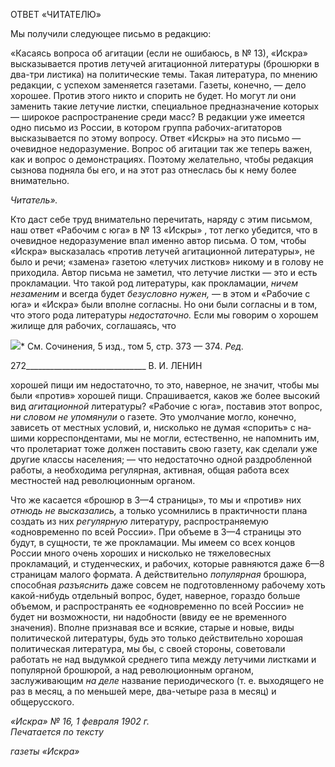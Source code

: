 ОТВЕТ «ЧИТАТЕЛЮ»

Мы получили следующее письмо в редакцию:

«Касаясь вопроса об агитации (если не ошибаюсь, в № 13), «Искра» высказывается против летучей агитационной литературы (брошюрки в два-три листика) на политические темы. Такая литература, по мнению редакции, с успехом заменяется газетами. Газеты, конечно, — дело хорошее. Против этого ни­кто и спорить не будет. Но могут ли они заменить такие летучие листки, специальное предназначение которых — широкое распространение среди масс? В редакции уже имеется одно письмо из России, в котором группа рабочих-агитаторов высказывается по этому вопросу. Ответ «Искры» на это письмо — очевидное недоразумение. Вопрос об агитации так же теперь важен, как и вопрос о демонстрациях. По­этому желательно, чтобы редакция сызнова подняла бы его, и на этот раз отнеслась бы к нему более внимательно.

_Читатель»._

Кто даст себе труд внимательно перечитать, наряду с этим письмом, наш ответ «Ра­бочим с юга» в № 13 «Искры» , тот легко убедится, что в очевидное недоразумение впал именно автор письма. О том, чтобы «Искра» высказалась «против летучей агита­ционной литературы», не было и речи; «замена» газетою «летучих листков» никому и в голову не приходила. Автор письма не заметил, что летучие листки — это и есть про­кламации. Что такой род литературы, как прокламации, _ничем незаменим_ и всегда бу­дет _безусловно нужен,_ — в этом и «Рабочие с юга» и «Искра» были вполне согласны. Но они были согласны и в том, что этого рода литературы _недостаточно._ Если мы го­ворим о хорошем жилище для рабочих, соглашаясь, что

![](file:///C:/Users/bot32/AppData/Local/Temp/msohtmlclip1/01/clip_image001.png)* См. Сочинения, 5 изд., том 5, стр. 373 — 374. _Ред._

  

272______________________________ В. И. ЛЕНИН

хорошей пищи им недостаточно, то это, наверное, не значит, чтобы мы были «против» хорошей пищи. Спрашивается, каков же более высокий вид _агитационной_ литературы? «Рабочие с юга», поставив этот вопрос, _ни словом не упомянули_ о газете. Это умолчание могло, конечно, зависеть от местных условий, и, нисколько не думая «спорить» с на­шими корреспондентами, мы не могли, естественно, не напомнить им, что пролетариат тоже должен поставить свою газету, как сделали уже другие классы населения; — что недостаточно одной раздробленной работы, а необходима регулярная, активная, общая работа всех местностей над революционным органом.

Что же касается «брошюр в 3—4 страницы», то мы и «против» них _отнюдь не вы­сказались,_ а только усомнились в практичности плана создать из них _регулярную_ лите­ратуру, распространяемую «одновременно по всей России». При объеме в 3—4 страни­цы это будут, в сущности, те же прокламации. Мы имеем со всех концов России много очень хороших и нисколько не тяжеловесных прокламаций, и студенческих, и рабочих, которые равняются даже 6—8 страницам малого формата. А действительно _популярная_ брошюра, способная _разъяснить_ даже совсем не подготовленному рабочему хоть ка­кой-нибудь отдельный вопрос, будет, наверное, гораздо больше объемом, и распро­странять ее «одновременно по всей России» не будет ни возможности, ни надобности (ввиду ее не временного значения). Вполне признавая все и всякие, старые и новые, ви­ды политической литературы, будь это только действительно хорошая политическая литература, мы бы, с своей стороны, советовали работать не над выдумкой среднего типа между летучими листками и популярной брошюрой, а над революционным орга­ном, заслуживающим _на деле_ название периодического (т. е. выходящего не раз в ме­сяц, а по меньшей мере, два-четыре раза в месяц) и общерусского.

_«Искра» № 16, 1 февраля 1902 г.                                                        Печатается по тексту_

_газеты «Искра»_